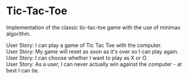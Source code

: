 # Tic-Tac-Toe
Implementation of the classic tic-tac-toe game with the use of minimax algorithm.

User Story: I can play a game of Tic Tac Toe with the computer.  
User Story: My game will reset as soon as it's over so I can play again.  
User Story: I can choose whether I want to play as X or O.  
User Story: As a user, I can never actually win against the computer - at best I can tie.  
  
